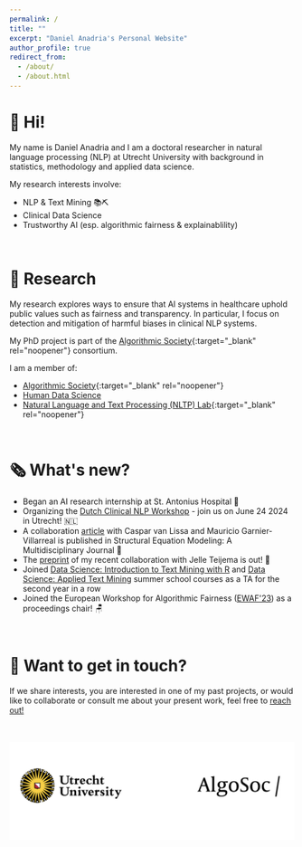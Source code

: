 ```yaml
---
permalink: /
title: ""
excerpt: "Daniel Anadria's Personal Website"
author_profile: true
redirect_from: 
  - /about/
  - /about.html
---
```

👋 Hi!  
======

My name is Daniel Anadria and I am a doctoral researcher in natural language processing (NLP) at Utrecht University with background in statistics, methodology and applied data science. 

<!---My supervisory team consists of Prof. Dr. Daniel Oberski and Dr. Anastasia Giachanou of Utrecht University, and Dr.ir. Roel Dobbe of Delft University of Technology.-->


My research interests involve:

- NLP & Text Mining 📚⛏️
- Clinical Data Science
- Trustworthy AI (esp. algorithmic fairness & explainablility)

<br>

🔬 Research 
======

My research explores ways to ensure that AI systems in healthcare uphold public values such as fairness and transparency. In particular, I focus on detection and mitigation of harmful biases in clinical NLP systems.

My PhD project is part of the [Algorithmic Society](https://algosoc.org/){:target="_blank" rel="noopener"} consortium. 


I am a member of:

- [Algorithmic Society](https://algosoc.org/){:target="_blank" rel="noopener"}
- [Human Data Science](https://hds.sites.uu.nl/researchers/)
- [Natural Language and Text Processing (NLTP) Lab](https://nlp.sites.uu.nl/){:target="_blank" rel="noopener"}
<!-- - [Mice Team](https://www.uu.nl/en/organisation/methodology-and-statistics/missing-data){:target="_blank" rel="noopener"} -->


<br>

🗞️ What's new? 
======
- Began an AI research internship at St. Antonius Hospital 🥼
- Organizing the [Dutch Clinical NLP Workshop](https://clinicalnlp.nl/) - join us on June 24 2024 in Utrecht! 🇳🇱
- A collaboration [article](https://doi.org/10.1080/10705511.2023.2250920) with Caspar van Lissa and Mauricio Garnier-Villarreal is published in Structural Equation Modeling: A Multidisciplinary Journal 🥳
- The [preprint](https://psyarxiv.com/67zmt/) of my recent collaboration with Jelle Teijema is out! 🙌
- Joined [Data Science: Introduction to Text Mining with R](https://utrechtsummerschool.nl/courses/social-sciences/data-science-introduction-to-text-mining-with-r) and [Data Science: Applied Text Mining](https://utrechtsummerschool.nl/courses/social-sciences/data-science-applied-text-mining) summer school courses as a TA for the second year in a row
- Joined the European Workshop for Algorithmic Fairness ([EWAF'23](https://sites.google.com/view/ewaf23/)) as a proceedings chair! 🪑

<br>

🤝 Want to get in touch?
======

If we share interests, you are interested in one of my past projects, or would like to collaborate or consult me about your present work, feel free to [reach out!](mailto:danadria@uu.nl) 


<br><br>
![logos](/images/logos.png)




